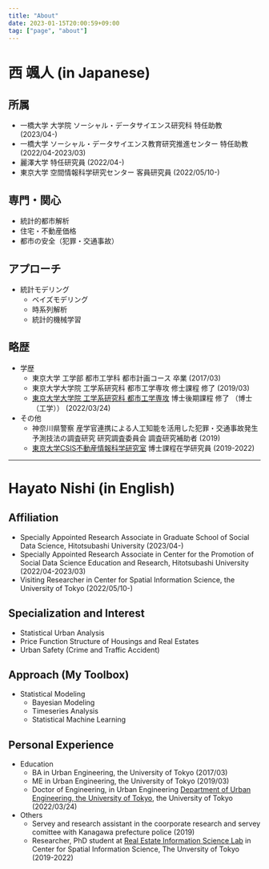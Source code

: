 ```yaml
---
title: "About"
date: 2023-01-15T20:00:59+09:00
tag: ["page", "about"]
---
```


# 西 颯人 (in Japanese)

## 所属

- 一橋大学 大学院 ソーシャル・データサイエンス研究科 特任助教 (2023/04-)
- 一橋大学 ソーシャル・データサイエンス教育研究推進センター 特任助教 (2022/04-2023/03)
- 麗澤大学 特任研究員 (2022/04-)
- 東京大学 空間情報科学研究センター 客員研究員 (2022/05/10-)

## 専門・関心

- 統計的都市解析
- 住宅・不動産価格
- 都市の安全（犯罪・交通事故）

## アプローチ

- 統計モデリング
    - ベイズモデリング
    - 時系列解析
    - 統計的機械学習

## 略歴

- 学歴
    - 東京大学 工学部 都市工学科 都市計画コース 卒業 (2017/03)
    - 東京大学大学院 工学系研究科 都市工学専攻 修士課程 修了 (2019/03)
    - [東京大学大学院 工学系研究科 都市工学専攻][1] 博士後期課程 修了 （博士（工学）） (2022/03/24)
- その他
    - 神奈川県警察 産学官連携による人工知能を活用した犯罪・交通事故発生予測技法の調査研究 研究調査委員会 調査研究補助者 (2019)
    - [東京大学CSIS不動産情報科学研究室][2] 博士課程在学研究員 (2019-2022)

----

# Hayato Nishi (in English)

## Affiliation
- Specially Appointed Research Associate in Graduate School of Social Data Science, Hitotsubashi University (2023/04-)
- Specially Appointed Research Associate in Center for the Promotion of Social Data Science Education and Research, Hitotsubashi University (2022/04-2023/03)
- Visiting Researcher in Center for Spatial Information Science, the University of Tokyo (2022/05/10-)

## Specialization and Interest

- Statistical Urban Analysis
- Price Function Structure of Housings and Real Estates
- Urban Safety (Crime and Traffic Accident)

## Approach (My Toolbox)

- Statistical Modeling
    - Bayesian Modeling
    - Timeseries Analysis
    - Statistical Machine Learning

## Personal Experience

- Education
    - BA in Urban Engineering, the University of Tokyo (2017/03)
    - ME in Urban Engineering, the University of Tokyo (2019/03)
    - Doctor of Engineering, in Urban Engineering [Department of Urban Engineering, the University of Tokyo][1], the University of Tokyo (2022/03/24)
- Others
    - Servey and research assistant in the coorporate research and servey comittee with Kanagawa prefecture police (2019)
    - Researcher, PhD student at [Real Estate Information Science Lab][2] in Center for Spatial Information Science, The Unversity of Tokyo (2019-2022)


[1]:http://www.due.t.u-tokyo.ac.jp
[2]:https://shmzlab.jp/main/